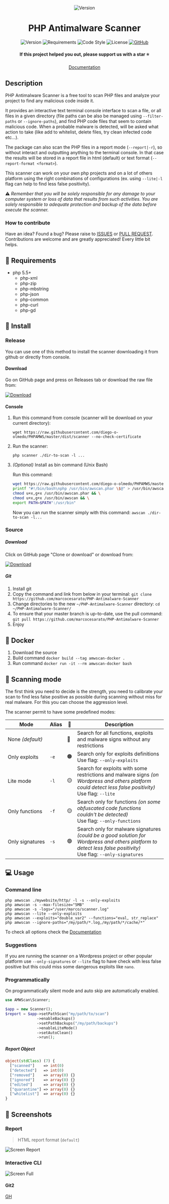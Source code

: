 <div align="center">

![Version](images/logo.png)

<h1 align="center">PHP Antimalware Scanner</h1>

![Version](https://img.shields.io/badge/version-0.10.4-brightgreen?style=for-the-badge)
![Requirements](https://img.shields.io/badge/php-%3E%3D%205.5-4F5D95?style=for-the-badge)
![Code Style](https://img.shields.io/badge/code%20style-PSR-blue?style=for-the-badge)
![License](https://img.shields.io/github/license/marcocesarato/PHP-Antimalware-Scanner?style=for-the-badge)
[![GitHub](https://img.shields.io/badge/GitHub-Repo-6f42c1?style=for-the-badge)](https://github.com/marcocesarato/PHP-Antimalware-Scanner)

#### If this project helped you out, please support us with a star :star:

[Documentation](https://marcocesarato.github.io/PHP-Antimalware-Scanner/)

</div>

## Description

PHP Antimalware Scanner is a free tool to scan PHP files and analyze your project to find any malicious code inside it.

It provides an interactive text terminal console interface to scan a file, or all files in a given directory (file paths
can be also be managed using `--filter-paths` or `--ignore-paths`), and find PHP code files that seem to contain malicious
code. When a probable malware is detected, will be asked what action to take (like add to whitelist, delete files, try
clean infected code etc...).

The package can also scan the PHP files in a report mode (`--report|-r`), so without interact and outputting anything to
the terminal console. In that case the results will be stored in a report file in html (default) or text
format (`--report-format <format>`).

This scanner can work on your own php projects and on a lot of others platform using the right combinations of
configurations (ex. using `--lite|-l` flag can help to find less false positivity).

:warning: *Remember that you will be solely responsible for any damage to your computer system or loss of data that
results from such activities. You are solely responsible to adequate protection and backup of the data before execute
the scanner.*

### How to contribute

Have an idea? Found a bug? Please raise to [ISSUES](https://github.com/marcocesarato/PHP-Antimalware-Scanner/issues)
or [PULL REQUEST](https://github.com/marcocesarato/PHP-Antimalware-Scanner/pulls). Contributions are welcome and are
greatly appreciated! Every little bit helps.

## :blue_book: Requirements

- php 5.5+
   - php-xml
   - php-zip
   - php-mbstring
   - php-json
   - php-common 
   - php-curl
   - php-gd

## :book: Install

### Release

You can use one of this method to install the scanner downloading it from github or directly from console.

#### Download

Go on GitHub page and press on Releases tab or download the raw file from:

[![Download](https://img.shields.io/badge/Download-Latest%20Build-important?style=for-the-badge)](https://raw.githubusercontent.com/diego-o-olmedo/PHP-AMWS/master/dist/scanner)

#### Console

1. Run this command from console (scanner will be download on your current directory):

   `wget https://raw.githubusercontent.com/diego-o-olmedo/PHPAMWS/master/dist/scanner --no-check-certificate`

2. Run the scanner:

   `php scanner ./dir-to-scan -l ...`

3. *(Optional)* Install as bin command (Unix Bash)

   Run this command:

    ```sh
    wget https://raw.githubusercontent.com/diego-o-olmedo/PHPAMWS/master/dist/scanner --no-check-certificate -O /usr/bin/awscan.phar && \
    printf "#!/bin/bash\nphp /usr/bin/awscan.phar \$@" > /usr/bin/awscan && \
    chmod u+x,g+x /usr/bin/awscan.phar && \
    chmod u+x,g+x /usr/bin/awscan && \
    export PATH=$PATH":/usr/bin"
    ```

   Now you can run the scanner simply with this command: `awscan ./dir-to-scan -l...`

### Source

##### Download

Click on GitHub page "Clone or download" or download from:

[![Download](https://img.shields.io/badge/Download-Source-important?style=for-the-badge)](https://codeload.github.com/marcocesarato/PHP-Antimalware-Scanner/zip/master)

##### Git

1. Install git
2. Copy the command and link from below in your terminal:
   `git clone https://github.com/marcocesarato/PHP-Antimalware-Scanner`
3. Change directories to the new `~/PHP-Antimalware-Scanner` directory:
   `cd ~/PHP-Antimalware-Scanner/`
4. To ensure that your master branch is up-to-date, use the pull command:
   `git pull https://github.com/marcocesarato/PHP-Antimalware-Scanner`
5. Enjoy

## :whale: Docker

1. Download the source
2. Build command
   `docker build --tag amwscan-docker .`
3. Run command
   `docker run -it --rm amwscan-docker bash`

## :mag_right: Scanning mode

The first think you need to decide is the strength, you need to calibrate your scan to find less false positive as possible during scanning without miss for real malware.
For this you can choose the aggression level.

The scanner permit to have some predefined modes:

| Mode                       | Alias | 🚀            | Description                                                                                                                                                                       |
| --------------------------- | ----- | -------- | --------------------------------------------------------------------------------------------------------------------------------------------------------------------------------- |
| None&nbsp;*(default)*            |   | 🔴        | Search for all functions, exploits and malware signs without any restrictions                                                                                                     |
| Only&nbsp;exploits   | `-e` | 🟠     | Search only for exploits definitions<br />Use flag: `--only-exploits`                                                                                                                                            |
| Lite&nbsp;mode          | `-l` | 🟡     | Search for exploits with some restrictions and malware signs *(on Wordpress and others platform could detect less false positivity)*<br />Use flag: `--lite`                                              |
| Only&nbsp;functions  | `-f`| 🟡     | Search only for functions *(on some obfuscated code functions couldn't be detected)* <br />Use flag: `--only-functions`                                                                                             |
| Only&nbsp;signatures | `-s` | 🟢      | Search only for malware signatures *(could be a good solution for Wordpress and others platform to detect less false positivity)*<br />Use flag: `--only-signatures`                                                 |

## :computer: Usage

### Command line

```
php amwscan ./mywebsite/http/ -l -s --only-exploits
php amwscan -s --max-filesize="5MB"
php amwscan -s -logs="/user/marco/scanner.log"
php amwscan --lite --only-exploits
php amwscan --exploits="double_var2" --functions="eval, str_replace"
php amwscan --ignore-paths="/my/path/*.log,/my/path/*/cache/*"
```

To check all options check the [Documentation](https://marcocesarato.github.io/PHP-Antimalware-Scanner/options)

### Suggestions

If you are running the scanner on a Wordpress project or other popular platform use `--only-signatures` or `--lite` flag
to have check with less false positive but this could miss some dangerous exploits like `nano`.

### Programmatically

On programmatically silent mode and auto skip are automatically enabled.

```php
use AMWScan\Scanner;

$app = new Scanner();
$report = $app->setPathScan("my/path/to/scan")
              ->enableBackups()
              ->setPathBackups("/my/path/backups")
              ->enableLiteMode()
              ->setAutoClean()
              ->run();
```

##### Report Object

```php
object(stdClass) (7) {
  ["scanned"]    => int(0)
  ["detected"]   => int(0)
  ["removed"]    => array(0) {}
  ["ignored"]    => array(0) {}
  ["edited"]     => array(0) {}
  ["quarantine"] => array(0) {}
  ["whitelist"]  => array(0) {}
}
```

## :art: Screenshots

### Report

> HTML report format (`default`)

![Screen Report](images/screenshot_report.png)

### Interactive CLI

![Screen Full](images/screenshot_full.png)

#### Git2
[GH](https://github.com/marcocesarato/PHP-Antimalware-Scanner)
